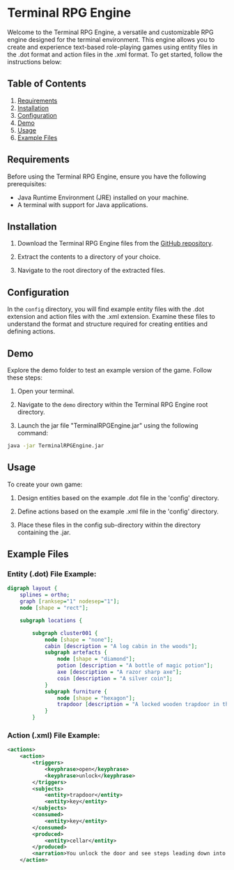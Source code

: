 # Terminal RPG Engine

Welcome to the Terminal RPG Engine, a versatile and customizable RPG engine designed for the terminal environment. This engine allows you to create and experience text-based role-playing games using entity files in the .dot format and action files in the .xml format. To get started, follow the instructions below:

## Table of Contents

1. [Requirements](#requirements)
2. [Installation](#installation)
3. [Configuration](#configuration)
4. [Demo](#demo)
5. [Usage](#usage)
6. [Example Files](#example-files)

## Requirements

Before using the Terminal RPG Engine, ensure you have the following prerequisites:

- Java Runtime Environment (JRE) installed on your machine.
- A terminal with support for Java applications.

## Installation

1. Download the Terminal RPG Engine files from the [GitHub repository](https://github.com/oscardilkes/terminal-rpg-engine).

2. Extract the contents to a directory of your choice.

3. Navigate to the root directory of the extracted files.

## Configuration

In the `config` directory, you will find example entity files with the .dot extension and action files with the .xml extension. Examine these files to understand the format and structure required for creating entities and defining actions.

## Demo

Explore the demo folder to test an example version of the game. Follow these steps:

1. Open your terminal.

2. Navigate to the `demo` directory within the Terminal RPG Engine root directory.

3. Launch the jar file "TerminalRPGEngine.jar" using the following command:

 ```bash
 java -jar TerminalRPGEngine.jar
 ```

## Usage
To create your own game:

1. Design entities based on the example .dot file in the 'config' directory.

2. Define actions based on the example .xml file in the 'config' directory.

3. Place these files in the config sub-directory within the directory containing the .jar.

## Example Files
### Entity (.dot) File Example:
```dot
digraph layout {
    splines = ortho;
    graph [ranksep="1" nodesep="1"];
    node [shape = "rect"];

    subgraph locations {

        subgraph cluster001 {
            node [shape = "none"];
            cabin [description = "A log cabin in the woods"];
            subgraph artefacts {
                node [shape = "diamond"];
                potion [description = "A bottle of magic potion"];
                axe [description = "A razor sharp axe"];
                coin [description = "A silver coin"];
            }
            subgraph furniture {
                node [shape = "hexagon"];
                trapdoor [description = "A locked wooden trapdoor in the floor"];
            }
        }
```
### Action (.xml) File Example:
```xml
<actions>
    <action>
        <triggers>
            <keyphrase>open</keyphrase>
            <keyphrase>unlock</keyphrase>
        </triggers>
        <subjects>
            <entity>trapdoor</entity>
            <entity>key</entity>
        </subjects>
        <consumed>
            <entity>key</entity>
        </consumed>
        <produced>
            <entity>cellar</entity>
        </produced>
        <narration>You unlock the door and see steps leading down into a cellar</narration>
    </action>
```

